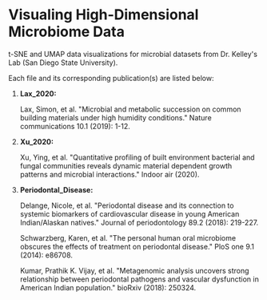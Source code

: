 # Visualing High-Dimensional Microbiome Data
t-SNE and UMAP data visualizations for microbial datasets from Dr. Kelley's Lab (San Diego State University).

Each file and its corresponding publication(s) are listed below:

1) <b>Lax_2020:</b>
   
   Lax, Simon, et al. "Microbial and metabolic succession on common building materials under high humidity conditions." Nature communications 10.1       (2019): 1-12.
   
2) <b>Xu_2020:</b>
   
   Xu, Ying, et al. "Quantitative profiling of built environment bacterial and fungal communities reveals dynamic material dependent growth             patterns and microbial interactions." Indoor air (2020).
   
3) <b>Periodontal_Disease:</b>
   
   Delange, Nicole, et al. "Periodontal disease and its connection to systemic biomarkers of cardiovascular disease in young American                   Indian/Alaskan natives." Journal of periodontology 89.2 (2018): 219-227.
   
   Schwarzberg, Karen, et al. "The personal human oral microbiome obscures the effects of treatment on periodontal disease." PloS one 9.1 (2014):       e86708.
   
   Kumar, Prathik K. Vijay, et al. "Metagenomic analysis uncovers strong relationship between periodontal pathogens and vascular dysfunction in         American Indian population." bioRxiv (2018): 250324.

